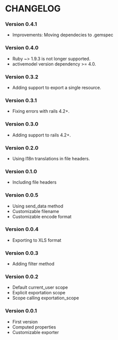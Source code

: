 # CHANGELOG

### Version 0.4.1
* Improvements: Moving dependecies to .gemspec

### Version 0.4.0
* Ruby ~> 1.9.3 is not longer supported.
* activemodel version dependency >= 4.0.

### Version 0.3.2
* Adding support to export a single resource.

### Version 0.3.1
* Fixing errors with rails 4.2+.

### Version 0.3.0
* Adding support to rails 4.2+.

### Version 0.2.0
* Using I18n translations in file headers.

### Version 0.1.0
* Including file headers

### Version 0.0.5
* Using send_data method
* Customizable filename
* Customizable encode format

### Version 0.0.4
* Exporting to XLS format

### Version 0.0.3
* Adding filter method

### Version 0.0.2
* Default current_user scope
* Explicit exportation scope
* Scope calling exportation_scope

### Version 0.0.1
* First version
* Computed properties
* Customizable exporter
